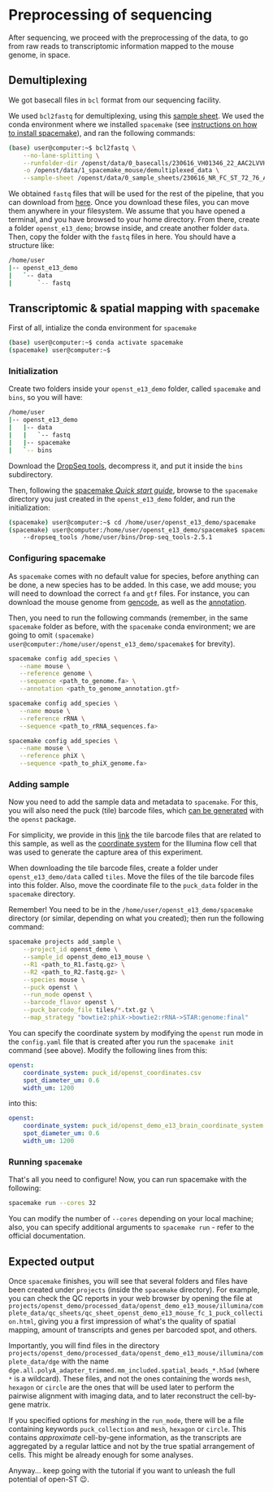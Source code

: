 # Preprocessing of sequencing

After sequencing, we proceed with the preprocessing of the data, to go from raw reads to
transcriptomic information mapped to the mouse genome, in space.

## Demultiplexing
We got basecall files in `bcl` format from our sequencing facility.

We used `bcl2fastq` for demultiplexing, using this [sample sheet](../../static/examples/e13_brain/sample_sheet.csv).
We used the conda environment where we installed `spacemake` (see [instructions
on how to install spacemake](https://spacemake.readthedocs.io/en/latest/install.html)), and ran the following commands:

```sh
(base) user@computer:~$ bcl2fastq \
    --no-lane-splitting \
    --runfolder-dir /openst/data/0_basecalls/230616_VH01346_22_AAC2LVVHV \
    -o /openst/data/1_spacemake_mouse/demultiplexed_data \
    --sample-sheet /openst/data/0_sample_sheets/230616_NR_FC_ST_72_76_AT_01.csv
```

We obtained `fastq` files that will be used for the rest of the pipeline, that you can download from [here](https://zenodo).
Once you download these files, you can move them anywhere in your filesystem. We assume that you have opened a terminal,
and you have browsed to your home directory. From there, create a folder `openst_e13_demo`; browse inside, and create
another folder `data`. Then, copy the folder with the `fastq` files in here. You should have a structure like:

```sh
/home/user
|-- openst_e13_demo
|   `-- data
|       `-- fastq
```

## Transcriptomic & spatial mapping with `spacemake`
First of all, intialize the conda environment for `spacemake`
```sh
(base) user@computer:~$ conda activate spacemake
(spacemake) user@computer:~$
```

### Initialization
Create two folders inside your `openst_e13_demo` folder, called `spacemake` and `bins`, so you will have:

```sh
/home/user
|-- openst_e13_demo
|   |-- data
|   |   `-- fastq
|   |-- spacemake
|   `-- bins
```

Download the [DropSeq tools](https://github.com/broadinstitute/Drop-seq/releases/download/v2.5.4/Drop-seq_tools-2.5.4.zip),
decompress it, and put it inside the `bins` subdirectory.

Then, following the [spacemake *Quick start guide*](https://spacemake.readthedocs.io/en/latest/quick-start/index.html),
browse to the `spacemake` directory you just created in the `openst_e13_demo` folder, and run the initialization:

```sh
(spacemake) user@computer:~$ cd /home/user/openst_e13_demo/spacemake
(spacemake) user@computer:/home/user/openst_e13_demo/spacemake$ spacemake init
    --dropseq_tools /home/user/bins/Drop-seq_tools-2.5.1
```

### Configuring spacemake

As `spacemake` comes with no default value for species, before anything can be done, a new species has to be added.
In this case, we add mouse; you will need to download the correct `fa` and `gtf` files. For instance, you can download the
mouse genome from [gencode](https://ftp.ebi.ac.uk/pub/databases/gencode/Gencode_mouse/release_M9/GRCm38.p4.genome.fa.gz),
as well as the [annotation](https://ftp.ebi.ac.uk/pub/databases/gencode/Gencode_mouse/release_M9/gencode.vM9.annotation.gtf.gz).

Then, you need to run the following commands (remember, in the same `spacemake` folder as before, with the `spacemake` conda environment;
we are going to omit `(spacemake) user@computer:/home/user/openst_e13_demo/spacemake$` for brevity).

```sh
spacemake config add_species \
   --name mouse \
   --reference genome \
   --sequence <path_to_genome.fa> \
   --annotation <path_to_genome_annotation.gtf>

spacemake config add_species \
   --name mouse \
   --reference rRNA \
   --sequence <path_to_rRNA_sequences.fa>

spacemake config add_species \
   --name mouse \
   --reference phiX \
   --sequence <path_to_phiX_genome.fa>
```

### Adding sample

Now you need to add the sample data and metadata to `spacemake`. For this, you will also need the puck (tile) barcode files, which [can be
generated](../../computational/preprocessing_sequencing.md#computing-barcodes-and-spatial-coordinates-of-all-tiles) with the `openst` package.

For simplicity, we provide in this [link](https://zenodo) the tile barcode files that are related to this sample, as well as the
[coordinate system](https://zenodo) for the Illumina flow cell that was used to generate the capture area of this experiment.

When downloading the tile barcode files, create a folder under `openst_e13_demo/data` called `tiles`. Move the files of the tile barcode files
into this folder. Also, move the coordinate file to the `puck_data` folder in the `spacemake` directory.

Remember! You need to be in the `/home/user/openst_e13_demo/spacemake` directory (or similar, depending on what you created);
then run the following command:

```sh
spacemake projects add_sample \
    --project_id openst_demo \
    --sample_id openst_demo_e13_mouse \
    --R1 <path_to_R1.fastq.gz> \
    --R2 <path_to_R2.fastq.gz> \
    --species mouse \
    --puck openst \
    --run_mode openst \
    --barcode_flavor openst \
    --puck_barcode_file tiles/*.txt.gz \
    --map_strategy "bowtie2:phiX->bowtie2:rRNA->STAR:genome:final"
```

You can specify the coordinate system by modifying the `openst` run mode in the `config.yaml` file that is created
after you run the `spacemake init` command (see above). Modify the following lines from this:

```yaml
openst:
    coordinate_system: puck_id/openst_coordinates.csv
    spot_diameter_um: 0.6
    width_um: 1200
```

into this:

```yaml
openst:
    coordinate_system: puck_id/openst_demo_e13_brain_coordinate_system.csv
    spot_diameter_um: 0.6
    width_um: 1200
```

### Running `spacemake`
That's all you need to configure! Now, you can run spacemake with the following:

```sh
spacemake run --cores 32
```

You can modify the number of `--cores` depending on your local machine; also, you can specify additional
arguments to `spacemake run` - refer to the official documentation.

## Expected output

Once `spacemake` finishes, you will see that several folders and files have been created under `projects`
(inside the `spacemake` directory). For example, you can check the QC reports in your web browser by opening the
file at `projects/openst_demo/processed_data/openst_demo_e13_mouse/illumina/complete_data/qc_sheets/qc_sheet_openst_demo_e13_mouse_fc_1_puck_collection.html`,
giving you a first impression of what's the quality of spatial mapping, amount of transcripts and genes per barcoded spot, and others.

Importantly, you will find files in the directory `projects/openst_demo/processed_data/openst_demo_e13_mouse/illumina/complete_data/dge`
with the name `dge.all.polyA_adapter_trimmed.mm_included.spatial_beads_*.h5ad` (where `*` is a wildcard). These files, and not the ones containing 
the words `mesh`, `hexagon` or `circle` are the ones that will be used later to perform the pairwise alignment with imaging data, and to
later reconstruct the cell-by-gene matrix.

If you specified options for *meshing* in the `run_mode`, there will be a file containing keywords `puck_collection` and `mesh`, `hexagon` or `circle`.
This contains *approximate* cell-by-gene information, as the transcripts are aggregated by a regular lattice and not by the true spatial arrangement of
cells. This might be already enough for some analyses. 

Anyway... keep going with the tutorial if you want to unleash the full potential of open-ST 😉.
